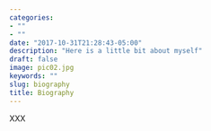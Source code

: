 ```yaml
---
categories:
- ""
- ""
date: "2017-10-31T21:28:43-05:00"
description: "Here is a little bit about myself"
draft: false
image: pic02.jpg
keywords: ""
slug: biography
title: Biography
---
```


XXX